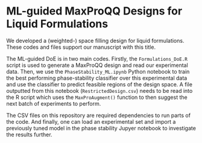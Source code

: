 # ML-guided MaxProQQ Designs for Liquid Formulations

We developed a (weighted-) space filling design for liquid formulations. These codes and files support our manuscript with this title. 

The ML-guided DoE is in two main codes. Firstly, the `Formulations_DoE.R` script is used to generate a MaxProQQ design and read our experimental data. Then, we use the `PhaseStability_ML.ipynb` Python notebook to train the best performing phase-stability classifier over this experimental data and use the classifier to predict feasible regions of the design space. A file outputted from this notebook (`RestrictedDesign.csv`) needs to be read into the R script which uses the `MaxProAugment()` function to then suggest the next batch of experiments to perform. 

The CSV files on this repository are required dependencies to run parts of the code. And finally, one can load an experimental set and import a previously tuned model in the phase stability Jupyer notebook to investigate the results further.

